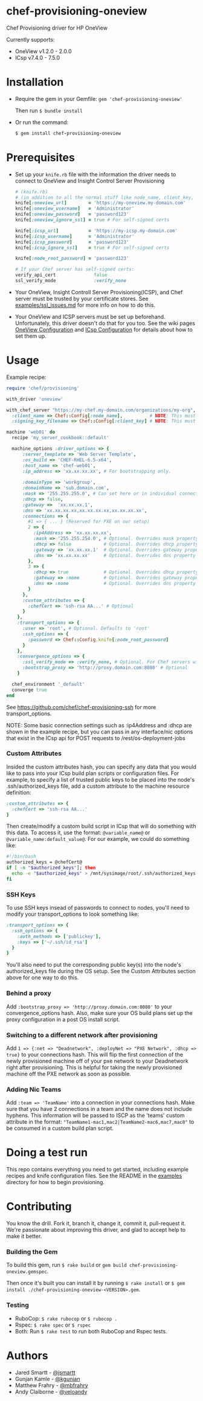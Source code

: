 # chef-provisioning-oneview
Chef Provisioning driver for HP OneView

Currently supports:
- OneView v1.2.0 - 2.0.0
- ICsp v7.4.0 - 7.5.0

# Installation

- Require the gem in your Gemfile: `gem 'chef-provisioning-oneview'`
  
  Then run `$ bundle install`
- Or run the command:
  
  ```ruby
  $ gem install chef-provisioning-oneview
  ```



# Prerequisites
- Set up your `knife.rb` file with the information the driver needs to connect to OneView and Insight Control Server Provisioning
  
  ```ruby
  # (knife.rb)
  # (in addition to all the normal stuff like node_name, client_key, validation_client_name, validation_key, chef_server_url, etc.)
  knife[:oneview_url]        = 'https://my-oneview.my-domain.com'
  knife[:oneview_username]   = 'Administrator'
  knife[:oneview_password]   = 'password123'
  knife[:oneview_ignore_ssl] = true # For self-signed certs
  
  knife[:icsp_url]           = 'https://my-icsp.my-domain.com'
  knife[:icsp_username]      = 'Administrator'
  knife[:icsp_password]      = 'password123'
  knife[:icsp_ignore_ssl]    = true # For self-signed certs
  
  knife[:node_root_password] = 'password123'
  
  # If your Chef server has self-signed certs:
  verify_api_cert              false
  ssl_verify_mode              :verify_none
  ```

- Your OneView, Insight Controll Server Provisioning(ICSP), and Chef server must be trusted by your certificate stores. See [examples/ssl_issues.md](examples/ssl_issues.md) for more info on how to do this.
- Your OneView and ICSP servers must be set up beforehand. Unfortunately, this driver doesn't do that for you too. See the wiki pages [OneView Configuration](https://github.com/HewlettPackard/chef-provisioning-oneview/wiki/OneView-Configuration) and [ICsp Configuration](https://github.com/HewlettPackard/chef-provisioning-oneview/wiki/ICsp-Configuration) for details about how to set them up.

# Usage

Example recipe:
```ruby
require 'chef/provisioning'

with_driver 'oneview'

with_chef_server "https://my-chef.my-domain.com/organizations/my-org",
  :client_name => Chef::Config[:node_name],          # NOTE: This must have node & client creation privileges (ie admin group)
  :signing_key_filename => Chef::Config[:client_key] # NOTE: This must have node & client creation privileges (ie admin group)

machine 'web01' do
  recipe 'my_server_cookbook::default'

  machine_options :driver_options => {
      :server_template => 'Web Server Template',
      :os_build => 'CHEF-RHEL-6.5-x64',
      :host_name => 'chef-web01',
      :ip_address => 'xx.xx.xx.xx', # For bootstrapping only.
      
      :domainType => 'workgroup',
      :domainName => 'sub.domain.com',
      :mask => '255.255.255.0', # Can set here or in individual connections below
      :dhcp => false,
      :gateway =>  'xx.xx.xx.1',
      :dns => 'xx.xx.xx.xx,xx.xx.xx.xx,xx.xx.xx.xx',
      :connections => {
        #1 => { ... } (Reserved for PXE on our setup)
        2 => {
          :ip4Address => 'xx.xx.xx.xx',
          :mask => '255.255.254.0', # Optional. Overrides mask property above
          :dhcp => false            # Optional. Overrides dhcp property above
          :gateway => 'xx.xx.xx.1'  # Optional. Overrides gateway property above
          :dns => 'xx.xx.xx.xx'     # Optional. Overrides dns property above
        },
        3 => {
          :dhcp => true             # Optional. Overrides dhcp property above
          :gateway => :none         # Optional. Overrides gateway property above
          :dns => :none             # Optional. Overrides dns property above
        }
      },
      :custom_attributes => {
        :chefCert => 'ssh-rsa AA...' # Optional
      }
    },
    :transport_options => {
      :user => 'root', # Optional. Defaults to 'root'
      :ssh_options => {
        :password => Chef::Config.knife[:node_root_password]
      }
    },
    :convergence_options => {
      :ssl_verify_mode => :verify_none, # Optional. For Chef servers with self-signed certs
      :bootstrap_proxy => 'http://proxy.domain.com:8080' # Optional
    }

  chef_environment '_default'
  converge true
end
```

See https://github.com/chef/chef-provisioning-ssh for more transport_options.

NOTE: Some basic connection settings such as :ip4Address and :dhcp are shown in the example recipe, but you can pass in any interface/nic options that exist in the ICsp api for POST requests to /rest/os-deployment-jobs

### Custom Attributes
Insided the custom attributes hash, you can specify any data that you would like to pass into your ICsp build plan scripts or configuration files. For example, to specify a list of trusted public keys to be placed into the node's .ssh/authorized_keys file, add a custom attribute to the machine resource definition:

```ruby
:custom_attributes => {
  :chefCert => 'ssh-rsa AA...'
}
```

Then create/modify a custom build script in ICsp that will do something with this data. To access it, use the format: `@variable_name@` or `@variable_name:default_value@`. For our example, we could do something like:

```bash
#!/bin/bash
authorized_keys = @chefCert@
if [ -n "$authorized_keys"]; then
  echo -e "$authorized_keys" > /mnt/sysimage/root/.ssh/authorized_keys
fi
```

### SSH Keys
To use SSH keys insead of passwords to connect to nodes, you'll need to modify your transport_options to look something like:

```ruby
:transport_options => {
  :ssh_options => {
    :auth_methods => ['publickey'],
    :keys => ['~/.ssh/id_rsa']
  }
}
```

You'll also need to put the corresponding public key(s) into the node's authorized_keys file during the OS setup. See the Custom Attributes section above for one way to do this.

### Behind a proxy
Add `:bootstrap_proxy => 'http://proxy.domain.com:8080'` to your convergence_options hash.
Also, make sure your OS build plans set up the proxy configuration in a post OS install script.

### Switching to a different network after provisioning
Add `1 => {:net => "Deadnetwork", :deployNet => "PXE Network", :dhcp => true}` to your connections hash. 
This will flip the first connection of the newly provisioned machine off of your pxe network to your Deadnetwork right after provisioning. This is helpful for taking the newly provisioned machine off the PXE network as soon as possible. 

### Adding Nic Teams
Add `:team => 'TeamName'` into a connection in your connections hash. Make sure that you have 2 connections in a team and the name does not include hyphens. This information will be passed to ISCP as the 'teams' custom attribute in the format: `"TeamName1-mac1,mac2|TeamName2-mac6,mac7,mac8"` to be consumed in a custom build plan script.

# Doing a test run
This repo contains everything you need to get started, including example recipes and knife configuration files. See the README in the [examples](examples/) directory for how to begin provisioning.


# Contributing
You know the drill. Fork it, branch it, change it, commit it, pull-request it. We're passionate about improving this driver, and glad to accept help to make it better.

### Building the Gem
To build this gem, run `$ rake build` or `gem build chef-provisioning-oneview.gemspec`.

Then once it's built you can install it by running `$ rake install` or `$ gem install ./chef-provisioning-oneview-<VERSION>.gem`.

### Testing
- RuboCop: `$ rake rubocop` or `$ rubocop .`
- Rspec: `$ rake spec` or `$ rspec`
- Both: Run `$ rake test` to run both RuboCop and Rspec tests.

# Authors
 - Jared Smartt - [@jsmartt](https://github.com/jsmartt)
 - Gunjan Kamle - [@kgunjan](https://github.com/kgunjan)
 - Matthew Frahry - [@mbfrahry](https://github.com/mbfrahry)
 - Andy Claiborne - [@veloandy](https://github.com/veloandy)
